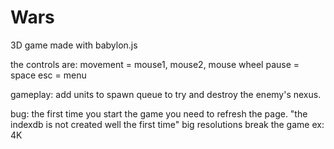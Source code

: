 # Wars
3D game made with babylon.js

the controls are:
  movement = mouse1, mouse2, mouse wheel
  pause = space
  esc = menu

gameplay: add units to spawn queue to try and destroy the enemy's nexus.

bug:
  the first time you start the game you need to refresh the page. "the indexdb is not created well the first time"
  big resolutions break the game ex: 4K
  
